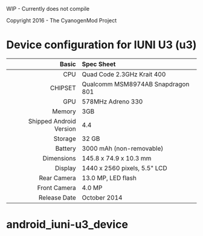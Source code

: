 WIP - Currently does not compile

Copyright 2016 - The CyanogenMod Project

Device configuration for IUNI U3 (u3)
=====================================

Basic   | Spec Sheet
-------:|:-------------------------
CPU     | Quad Code 2.3GHz Krait 400
CHIPSET | Qualcomm MSM8974AB Snapdragon 801
GPU     | 578MHz Adreno 330
Memory  | 3GB
Shipped Android Version | 4.4
Storage | 32 GB
Battery | 3000 mAh (non-removable)
Dimensions | 145.8 x 74.9 x 10.3 mm
Display | 1440 x 2560 pixels, 5.5" LCD
Rear Camera  | 13.0 MP, LED flash
Front Camera | 4.0 MP
Release Date | October 2014
# android_iuni-u3_device
